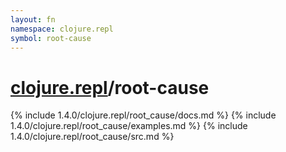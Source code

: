 ```yaml
---
layout: fn
namespace: clojure.repl
symbol: root-cause
---
```


# [clojure.repl](../)/root-cause

{% include 1.4.0/clojure.repl/root_cause/docs.md %}
{% include 1.4.0/clojure.repl/root_cause/examples.md %}
{% include 1.4.0/clojure.repl/root_cause/src.md %}

